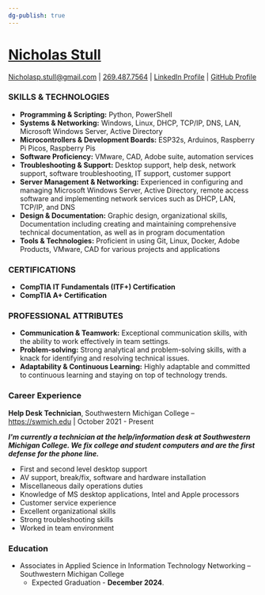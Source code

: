 ```yaml
---
dg-publish: true
---
```

# [Nicholas Stull](https://Nicholasstull.com)
[Nicholasp.stull@gmail.com](mailto:nicholasp.stull@gmail.com) | [269.487.7564](tel:12694877564) | [LinkedIn Profile](Linkedin.com/in/nicholasp-stull) | [GitHub Profile](Github.com/Nicholas-Stull)

### SKILLS & TECHNOLOGIES

- **Programming & Scripting:** Python, PowerShell
- **Systems & Networking:** Windows, Linux, DHCP, TCP/IP, DNS, LAN, Microsoft Windows Server, Active Directory
- **Microcontrollers & Development Boards:** ESP32s, Arduinos, Raspberry Pi Picos, Raspberry Pis
- **Software Proficiency:** VMware, CAD, Adobe suite, automation services
- **Troubleshooting & Support:** Desktop support, help desk, network support, software troubleshooting, IT support, customer support
- **Server Management & Networking:** Experienced in configuring and managing Microsoft Windows Server, Active Directory, remote access software and implementing network services such as DHCP, LAN, TCP/IP, and DNS
- **Design & Documentation:** Graphic design, organizational skills, Documentation including creating and maintaining comprehensive technical documentation, as well as in program documentation
- **Tools & Technologies:** Proficient in using Git, Linux, Docker, Adobe Products, VMware, CAD for various projects and applications

### CERTIFICATIONS

- **CompTIA IT Fundamentals (ITF+) Certification**
- **CompTIA A+ Certification**

### PROFESSIONAL ATTRIBUTES

- **Communication & Teamwork:** Exceptional communication skills, with the ability to work effectively in team settings.
- **Problem-solving:** Strong analytical and problem-solving skills, with a knack for identifying and resolving technical issues.
- **Adaptability & Continuous Learning:** Highly adaptable and committed to continuous learning and staying on top of technology trends.

<div style="page-break-after: always;"></div>

### Career Experience

**Help Desk Technician**, Southwestern Michigan College – https://swmich.edu | October 2021 - Present

***I'm currently a technician at the help/information desk at Southwestern Michigan College. We fix college and student computers and are the first defense for the phone line.***

- First and second level desktop support
- AV support, break/fix, software and hardware installation
- Miscellaneous daily operations duties
- Knowledge of MS desktop applications, Intel and Apple processors
- Customer service experience
- Excellent organizational skills
- Strong troubleshooting skills
- Worked in team environment

### Education

- Associates in Applied Science in Information Technology Networking – Southwestern Michigan College 
	- Expected Graduation - **December 2024**.
